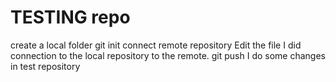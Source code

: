 # TESTING repo

create a local folder
git init
connect remote repository
Edit the file
I did connection to the local repository to the remote.
git push
I do some changes in test repository
